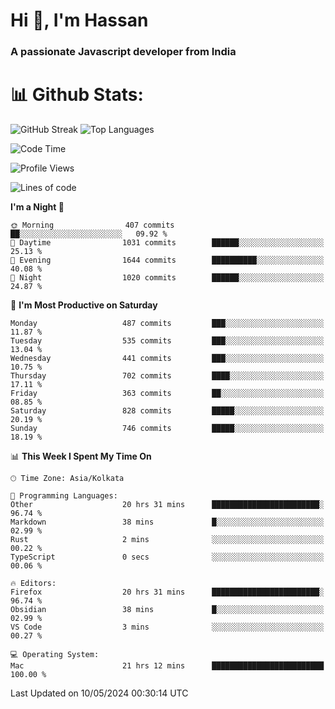 # Hi 👋, I'm Hassan
### A passionate Javascript developer from India


# 📊 Github Stats:
![GitHub Streak](https://github-readme-streak-stats.herokuapp.com/?user=codeblooded47&theme=dracula&hide_border=false)
![Top Languages](https://github-readme-stats.vercel.app/api/top-langs/?username=codeblooded47&layout=compact&theme=dracula)



<!--START_SECTION:waka-->
![Code Time](http://img.shields.io/badge/Code%20Time-593%20hrs%2038%20mins-blue)

![Profile Views](http://img.shields.io/badge/Profile%20Views-0-blue)

![Lines of code](https://img.shields.io/badge/From%20Hello%20World%20I%27ve%20Written-23.4%20million%20lines%20of%20code-blue)

**I'm a Night 🦉** 

```text
🌞 Morning                407 commits         ██░░░░░░░░░░░░░░░░░░░░░░░   09.92 % 
🌆 Daytime                1031 commits        ██████░░░░░░░░░░░░░░░░░░░   25.13 % 
🌃 Evening                1644 commits        ██████████░░░░░░░░░░░░░░░   40.08 % 
🌙 Night                  1020 commits        ██████░░░░░░░░░░░░░░░░░░░   24.87 % 
```
📅 **I'm Most Productive on Saturday** 

```text
Monday                   487 commits         ███░░░░░░░░░░░░░░░░░░░░░░   11.87 % 
Tuesday                  535 commits         ███░░░░░░░░░░░░░░░░░░░░░░   13.04 % 
Wednesday                441 commits         ███░░░░░░░░░░░░░░░░░░░░░░   10.75 % 
Thursday                 702 commits         ████░░░░░░░░░░░░░░░░░░░░░   17.11 % 
Friday                   363 commits         ██░░░░░░░░░░░░░░░░░░░░░░░   08.85 % 
Saturday                 828 commits         █████░░░░░░░░░░░░░░░░░░░░   20.19 % 
Sunday                   746 commits         █████░░░░░░░░░░░░░░░░░░░░   18.19 % 
```


📊 **This Week I Spent My Time On** 

```text
🕑︎ Time Zone: Asia/Kolkata

💬 Programming Languages: 
Other                    20 hrs 31 mins      ████████████████████████░   96.74 % 
Markdown                 38 mins             █░░░░░░░░░░░░░░░░░░░░░░░░   02.99 % 
Rust                     2 mins              ░░░░░░░░░░░░░░░░░░░░░░░░░   00.22 % 
TypeScript               0 secs              ░░░░░░░░░░░░░░░░░░░░░░░░░   00.06 % 

🔥 Editors: 
Firefox                  20 hrs 31 mins      ████████████████████████░   96.74 % 
Obsidian                 38 mins             █░░░░░░░░░░░░░░░░░░░░░░░░   02.99 % 
VS Code                  3 mins              ░░░░░░░░░░░░░░░░░░░░░░░░░   00.27 % 

💻 Operating System: 
Mac                      21 hrs 12 mins      █████████████████████████   100.00 % 
```


 Last Updated on 10/05/2024 00:30:14 UTC
<!--END_SECTION:waka-->

